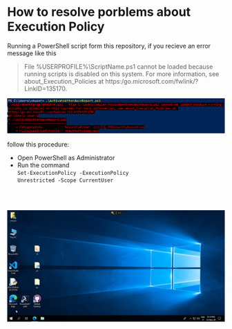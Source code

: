 # How to resolve porblems about Execution Policy

Running a PowerShell script form this repository, if you recieve an error message like this
>File %USERPROFILE%\ScriptName.ps1 cannot be loaded because running
>scripts is disabled on this system. For more information, see about_Execution_Policies at
>https:/go.microsoft.com/fwlink/?LinkID=135170.

![Error-PowerShel-Execution-Policy](https://raw.githubusercontent.com/AngelusGi/PowerShell/master/Others/Resolve%20errors%20about%20Execution%20Policy/Error-PowerShel-Execution-Policy.png)


follow this procedure:
* Open PowerShell as Administrator
* Run the command <br>
<code>Set-ExecutionPolicy -ExecutionPolicy Unrestricted -Scope CurrentUser</code>
<br>
<br>

![Resolve-Execution-Policy](https://raw.githubusercontent.com/AngelusGi/PowerShell/master/Others/Resolve%20errors%20about%20Execution%20Policy/Resolve-Execution-Policy.gif)